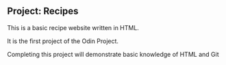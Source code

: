 ## Project: Recipes

This is a basic recipe website written in HTML.

It is the first project of the Odin Project.

Completing this project will demonstrate basic knowledge of HTML and Git
